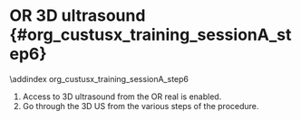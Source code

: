 OR 3D ultrasound {#org_custusx_training_sessionA_step6}
===================

\addindex org_custusx_training_sessionA_step6

1. Access to 3D ultrasound from the OR real is enabled.
2. Go through the 3D US from the various steps of the procedure.